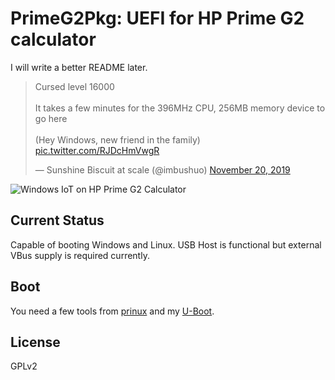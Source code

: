 # PrimeG2Pkg: UEFI for HP Prime G2 calculator

I will write a better README later.

<blockquote class="twitter-tweet"><p lang="en" dir="ltr">Cursed level 16000<br><br>It takes a few minutes for the 396MHz CPU, 256MB memory device to go here<br><br>(Hey Windows, new friend in the family) <a href="https://t.co/RJDcHmVwgR">pic.twitter.com/RJDcHmVwgR</a></p>&mdash; Sunshine Biscuit at scale (@imbushuo) <a href="https://twitter.com/imbushuo/status/1197040920077594625?ref_src=twsrc%5Etfw">November 20, 2019</a></blockquote>

![Windows IoT on HP Prime G2 Calculator](https://pbs.twimg.com/media/EJy-wADU8AIzRoJ?format=jpg&name=4096x4096)

## Current Status

Capable of booting Windows and Linux. USB Host is functional but external VBus supply is required currently.

## Boot

You need a few tools from [prinux](https://github.com/zephray/prinux) and my [U-Boot](https://github.com/imbushuo/uboot).

## License

GPLv2
